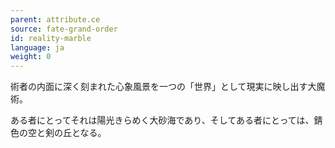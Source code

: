```yaml
---
parent: attribute.ce
source: fate-grand-order
id: reality-marble
language: ja
weight: 0
---
```


術者の内面に深く刻まれた心象風景を一つの「世界」として現実に映し出す大魔術。

ある者にとってそれは陽光きらめく大砂海であり、そしてある者にとっては、錆色の空と剣の丘となる。
